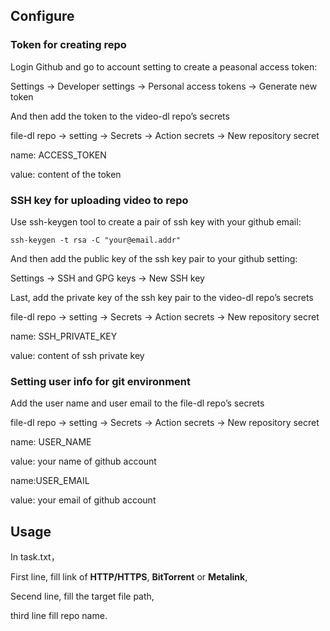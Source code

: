 ## Configure

### Token for creating repo

Login Github and go to  account setting to create a peasonal  access token:

Settings -> Developer settings -> Personal access tokens -> Generate new token

And then add the token to the video-dl repo’s secrets

file-dl repo -> setting -> Secrets -> Action secrets -> New repository secret

name: ACCESS_TOKEN

value: content of the token

### SSH key for uploading video to repo

Use ssh-keygen tool to create a pair of ssh key with your github email:

```shell
ssh-keygen -t rsa -C "your@email.addr"
```

And then add the public key of the ssh key pair to your github setting:

Settings -> SSH and GPG keys -> New SSH key

Last, add the private key of the ssh key pair to the video-dl repo’s secrets

file-dl repo -> setting -> Secrets -> Action secrets -> New repository secret

name: SSH_PRIVATE_KEY 

value: content of ssh private key

### Setting user info for git environment

  Add the user name and user email to the file-dl repo’s secrets

file-dl repo -> setting -> Secrets -> Action secrets -> New repository secret

name: USER_NAME

value: your name of github account

name:USER_EMAIL

value: your email of github account

## Usage

In task.txt，

First line, fill link of **HTTP/HTTPS**, **BitTorrent** or **Metalink**,

Secend line, fill the target file path,

third line fill repo name.